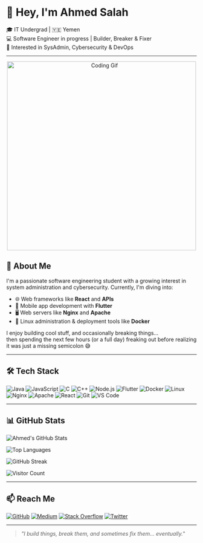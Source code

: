 # 👋 Hey, I'm Ahmed Salah

🎓 IT Undergrad | 🇾🇪 Yemen  
💻 Software Engineer in progress | Builder, Breaker & Fixer  
🔐 Interested in SysAdmin, Cybersecurity & DevOps

---
<p align="center">
  <img src="https://media3.giphy.com/media/v1.Y2lkPTc5MGI3NjExdDdkNXlxaXFpbHBuNXd2ZDd2Y2hkejF3ZjFtdnpxaGprNmxyMHMxdyZlcD12MV9pbnRlcm5hbF9naWZfYnlfaWQmY3Q9Zw/qgQUggAC3Pfv687qPC/giphy.gif" alt="Coding Gif" width="500"/>
</p>

## 🧠 About Me

I'm a passionate software engineering student with a growing interest in system administration and cybersecurity. Currently, I'm diving into:

- 🌐 Web frameworks like **React** and **APIs**
- 📱 Mobile app development with **Flutter**
- 🖥️ Web servers like **Nginx** and **Apache**
- 🐧 Linux administration & deployment tools like **Docker**

I enjoy building cool stuff, and occasionally breaking things...  
then spending the next few hours (or a full day) freaking out before realizing it was just a missing semicolon 😅

---

## 🛠️ Tech Stack

![Java](https://img.shields.io/badge/-Java-007396?logo=java&logoColor=white)
![JavaScript](https://img.shields.io/badge/-JavaScript-F7DF1E?logo=javascript&logoColor=000)
![C](https://img.shields.io/badge/-C-00599C?logo=c&logoColor=white)
![C++](https://img.shields.io/badge/-C++-00599C?logo=c%2b%2b&logoColor=white)
![Node.js](https://img.shields.io/badge/-Node.js-339933?logo=node.js&logoColor=white)
![Flutter](https://img.shields.io/badge/-Flutter-02569B?logo=flutter&logoColor=white)
![Docker](https://img.shields.io/badge/-Docker-2496ED?logo=docker&logoColor=white)
![Linux](https://img.shields.io/badge/-Linux-FCC624?logo=linux&logoColor=000)
![Nginx](https://img.shields.io/badge/-Nginx-009639?logo=nginx&logoColor=white)
![Apache](https://img.shields.io/badge/-Apache-D22128?logo=apache&logoColor=white)
![React](https://img.shields.io/badge/-React-61DAFB?logo=react&logoColor=000)
![Git](https://img.shields.io/badge/-Git-F05032?logo=git&logoColor=white)
![VS Code](https://img.shields.io/badge/-VS%20Code-007ACC?logo=visual-studio-code&logoColor=white)

---

## 📊 GitHub Stats

![Ahmed's GitHub Stats](https://github-readme-stats.vercel.app/api?username=ahmedsalah-tech&show_icons=true&theme=radical)

![Top Languages](https://github-readme-stats.vercel.app/api/top-langs/?username=ahmedsalah-tech&layout=compact&theme=radical)

![GitHub Streak](https://streak-stats.demolab.com?user=ahmedsalah-tech&theme=radical&hide_border=true)

![Visitor Count](https://komarev.com/ghpvc/?username=ahmedsalah-tech&label=Visitors&color=ff69b4&style=flat)

---

## 📫 Reach Me

[![GitHub](https://img.shields.io/badge/-GitHub-181717?logo=github&logoColor=white)](https://github.com/ahmedsalah-tech)
[![Medium](https://img.shields.io/badge/-Medium-000000?logo=medium&logoColor=white)](https://medium.com/@your-medium-handle)
[![Stack Overflow](https://img.shields.io/badge/-Stack%20Overflow-FE7A16?logo=stack-overflow&logoColor=white)](https://stackoverflow.com/users/your-stackoverflow-id)
[![Twitter](https://img.shields.io/badge/-Twitter-1DA1F2?logo=twitter&logoColor=white)](https://twitter.com/your-twitter-handle)

---

> *"I build things, break them, and sometimes fix them... eventually."*
